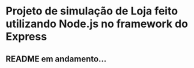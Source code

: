 # Projeto de simulação de Loja feito utilizando Node.js no framework do Express
## README em andamento...
